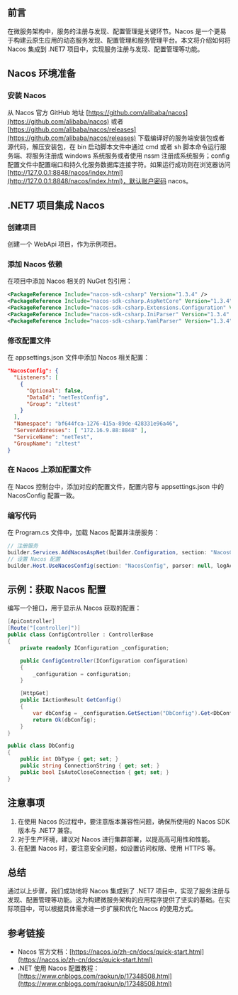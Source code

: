 
## 前言

在微服务架构中，服务的注册与发现、配置管理是关键环节。Nacos 是一个更易于构建云原生应用的动态服务发现、配置管理和服务管理平台。本文将介绍如何将 Nacos 集成到 .NET7 项目中，实现服务注册与发现、配置管理等功能。

## Nacos 环境准备

### 安装 Nacos

从 Nacos 官方 GitHub 地址 [https://github.com/alibaba/nacos](https://github.com/alibaba/nacos) 或者 [https://github.com/alibaba/nacos/releases](https://github.com/alibaba/nacos/releases) 下载编译好的服务端安装包或者源代码，解压安装包，在 bin 启动脚本文件中通过 cmd 或者 sh 脚本命令运行服务端、将服务注册成 windows 系统服务或者使用 nssm 注册成系统服务；config 配置文件中配置端口和持久化服务数据库连接字符。如果运行成功则在浏览器访问 [http://127.0.0.1:8848/nacos/index.html](http://127.0.0.1:8848/nacos/index.html)，默认账户密码 nacos。

## .NET7 项目集成 Nacos

### 创建项目

创建一个 WebApi 项目，作为示例项目。

### 添加 Nacos 依赖

在项目中添加 Nacos 相关的 NuGet 包引用：

```xml
<PackageReference Include="nacos-sdk-csharp" Version="1.3.4" />
<PackageReference Include="nacos-sdk-csharp.AspNetCore" Version="1.3.4" />
<PackageReference Include="nacos-sdk-csharp.Extensions.Configuration" Version="1.3.4" />
<PackageReference Include="nacos-sdk-csharp.IniParser" Version="1.3.4" />
<PackageReference Include="nacos-sdk-csharp.YamlParser" Version="1.3.4" />
```

### 修改配置文件

在 appsettings.json 文件中添加 Nacos 相关配置：

```json
"NacosConfig": {
  "Listeners": [
    {
      "Optional": false,
      "DataId": "netTestConfig",
      "Group": "zltest"
    }
  ],
  "Namespace": "bf644fca-1276-415a-89de-428331e96a46",
  "ServerAddresses": [ "172.16.9.88:8848" ],
  "ServiceName": "netTest",
  "GroupName": "zltest"
}
```

### 在 Nacos 上添加配置文件

在 Nacos 控制台中，添加对应的配置文件，配置内容与 appsettings.json 中的 NacosConfig 配置一致。

### 编写代码

在 Program.cs 文件中，加载 Nacos 配置并注册服务：

```csharp
// 注册服务
builder.Services.AddNacosAspNet(builder.Configuration, section: "NacosConfig");
// 设置 Nacos 配置
builder.Host.UseNacosConfig(section: "NacosConfig", parser: null, logAction: null);
```

## 示例：获取 Nacos 配置

编写一个接口，用于显示从 Nacos 获取的配置：

```csharp
[ApiController]
[Route("[controller]")]
public class ConfigController : ControllerBase
{
    private readonly IConfiguration _configuration;

    public ConfigController(IConfiguration configuration)
    {
        _configuration = configuration;
    }

    [HttpGet]
    public IActionResult GetConfig()
    {
        var dbConfig = _configuration.GetSection("DbConfig").Get<DbConfig>();
        return Ok(dbConfig);
    }
}

public class DbConfig
{
    public int DbType { get; set; }
    public string ConnectionString { get; set; }
    public bool IsAutoCloseConnection { get; set; }
}
```

## 注意事项

1. 在使用 Nacos 的过程中，要注意版本兼容性问题，确保所使用的 Nacos SDK 版本与 .NET7 兼容。
2. 对于生产环境，建议对 Nacos 进行集群部署，以提高高可用性和性能。
3. 在配置 Nacos 时，要注意安全问题，如设置访问权限、使用 HTTPS 等。

## 总结

通过以上步骤，我们成功地将 Nacos 集成到了 .NET7 项目中，实现了服务注册与发现、配置管理等功能。这为构建微服务架构的应用程序提供了坚实的基础。在实际项目中，可以根据具体需求进一步扩展和优化 Nacos 的使用方式。

## 参考链接

- Nacos 官方文档：[https://nacos.io/zh-cn/docs/quick-start.html](https://nacos.io/zh-cn/docs/quick-start.html)
- .NET 使用 Nacos 配置教程：[https://www.cnblogs.com/raokun/p/17348508.html](https://www.cnblogs.com/raokun/p/17348508.html)